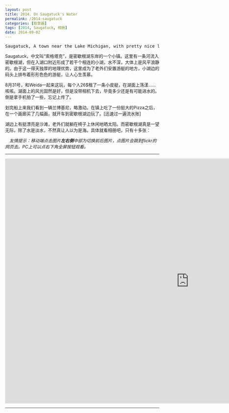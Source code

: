```yaml
---
layout: post
title: 2014. On Saugatuck's Water
permalink: /2014-saugatuck
categories: [取景器]
tags: [2014, Saugatuck, 相册]
date: 2014-09-02
---
```

<pre>Saugatuck, A town near the Lake Michigan, with pretty nice landscape, sunny beach, yacht, hayak.</pre>

Saugatuck，中文叫“索格塔克”，是密歇根湖东岸的一个小镇。这里有一条河流入密歇根湖，但在入湖口附近形成了若干个相连的小湖，水不深，大体上是风平浪静的。由于这一得天独厚的地理优势，这里成为了老外们安置游艇的地方，小湖边的码头上排布着形形色色的游艇，让人心生羡慕。

8月31号，和Weida一起来这玩，每个人26$租了一条小皮艇，在湖面上荡漾……咳咳。湖面上的风光固然是好，但是没带相机下去，毕竟多少还是有可能进水的。倒是拿手机拍了一些，忘记上传了。

划完船上来我们看到一辆兰博基尼，略激动。在镇上吃了一份挺大的Pizza之后，在一个画廊买了几幅画，就开车到密歇根湖边玩了。[迅速过一遍流水账]

湖边上有挺漂亮是沙滩，老外们就躺在椅子上休闲地晒太阳。而密歇根湖真是一望无际，除了水是淡水，不然真让人以为是海。具体就看相册吧，只有十多张：

　*友情提示：移动端点击图片**左右侧**中部为切换前后图片，点图片会跳到flickr的网页去。PC上可以点右下角全屏按钮观看。*

----

<div class="flickr-container">
<iframe src="https://www.flickr.com/photos/lanternd/14932527410/in/set-72157646737247929/player/" width="1200" height="800" frameborder="0" allowfullscreen webkitallowfullscreen mozallowfullscreen oallowfullscreen msallowfullscreen></iframe>
</div>

----
